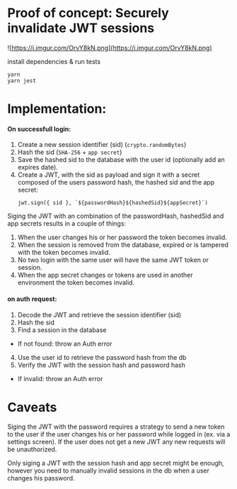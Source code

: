 # Proof of concept: Securely invalidate JWT sessions

![https://i.imgur.com/OrvY8kN.png](https://i.imgur.com/OrvY8kN.png)

install dependencies & run tests

```
yarn
yarn jest
```

# Implementation:

#### On successfull login:

1. Create a new session identifier (sid) (`crypto.randomBytes`)
2. Hash the sid (`SHA-256` + `app secret`)
3. Save the hashed sid to the database with the user id (optionally add an expires date).
4. Create a JWT, with the sid as payload and sign it with a secret composed of the users password hash, the hashed sid and the app secret:
    ```
    jwt.sign({ sid }, `${passwordHash}${hashedSid}${appSecret}`)
    ```

Siging the JWT with an combination of the passwordHash, hashedSid and app secrets results in a couple of things:

1. When the user changes his or her password the token becomes invalid.
2. When the session is removed from the database, expired or is tampered with the token becomes invalid.
3. No two login with the same user will have the same JWT token or session.
4. When the app secret changes or tokens are used in another environment the token becomes invalid.

#### on auth request:

1. Decode the JWT and retrieve the session identifier (sid)
2. Hash the sid
3. Find a session in the database
 - If not found: throw an Auth error
4. Use the user id to retrieve the password hash from the db
5. Verify the JWT with the session hash and password hash
 - If invalid: throw an Auth error

# Caveats

Siging the JWT with the password requires a strategy to send a new token to the user if the user changes his or her password while logged in (ex. via a settings screen). If the user does not get a new JWT any new requests will be unauthorized.

Only siging a JWT with the session hash and app secret might be enough, however you need to manually invalid sessions in the db when a user changes his password.
